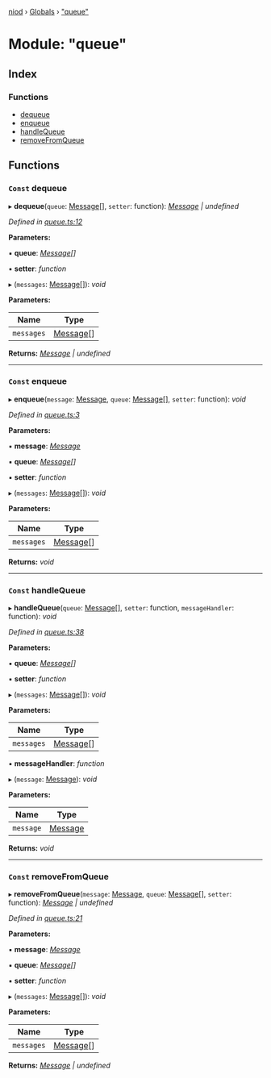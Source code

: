 [niod](../README.md) › [Globals](../globals.md) › ["queue"](_queue_.md)

# Module: "queue"

## Index

### Functions

* [dequeue](_queue_.md#const-dequeue)
* [enqueue](_queue_.md#const-enqueue)
* [handleQueue](_queue_.md#const-handlequeue)
* [removeFromQueue](_queue_.md#const-removefromqueue)

## Functions

### `Const` dequeue

▸ **dequeue**(`queue`: [Message](_types_message_types_.md#message)[], `setter`: function): *[Message](_types_message_types_.md#message) | undefined*

*Defined in [queue.ts:12](https://github.com/Ked57/NIOD/blob/6c81e41/src/queue.ts#L12)*

**Parameters:**

▪ **queue**: *[Message](_types_message_types_.md#message)[]*

▪ **setter**: *function*

▸ (`messages`: [Message](_types_message_types_.md#message)[]): *void*

**Parameters:**

Name | Type |
------ | ------ |
`messages` | [Message](_types_message_types_.md#message)[] |

**Returns:** *[Message](_types_message_types_.md#message) | undefined*

___

### `Const` enqueue

▸ **enqueue**(`message`: [Message](_types_message_types_.md#message), `queue`: [Message](_types_message_types_.md#message)[], `setter`: function): *void*

*Defined in [queue.ts:3](https://github.com/Ked57/NIOD/blob/6c81e41/src/queue.ts#L3)*

**Parameters:**

▪ **message**: *[Message](_types_message_types_.md#message)*

▪ **queue**: *[Message](_types_message_types_.md#message)[]*

▪ **setter**: *function*

▸ (`messages`: [Message](_types_message_types_.md#message)[]): *void*

**Parameters:**

Name | Type |
------ | ------ |
`messages` | [Message](_types_message_types_.md#message)[] |

**Returns:** *void*

___

### `Const` handleQueue

▸ **handleQueue**(`queue`: [Message](_types_message_types_.md#message)[], `setter`: function, `messageHandler`: function): *void*

*Defined in [queue.ts:38](https://github.com/Ked57/NIOD/blob/6c81e41/src/queue.ts#L38)*

**Parameters:**

▪ **queue**: *[Message](_types_message_types_.md#message)[]*

▪ **setter**: *function*

▸ (`messages`: [Message](_types_message_types_.md#message)[]): *void*

**Parameters:**

Name | Type |
------ | ------ |
`messages` | [Message](_types_message_types_.md#message)[] |

▪ **messageHandler**: *function*

▸ (`message`: [Message](_types_message_types_.md#message)): *void*

**Parameters:**

Name | Type |
------ | ------ |
`message` | [Message](_types_message_types_.md#message) |

**Returns:** *void*

___

### `Const` removeFromQueue

▸ **removeFromQueue**(`message`: [Message](_types_message_types_.md#message), `queue`: [Message](_types_message_types_.md#message)[], `setter`: function): *[Message](_types_message_types_.md#message) | undefined*

*Defined in [queue.ts:21](https://github.com/Ked57/NIOD/blob/6c81e41/src/queue.ts#L21)*

**Parameters:**

▪ **message**: *[Message](_types_message_types_.md#message)*

▪ **queue**: *[Message](_types_message_types_.md#message)[]*

▪ **setter**: *function*

▸ (`messages`: [Message](_types_message_types_.md#message)[]): *void*

**Parameters:**

Name | Type |
------ | ------ |
`messages` | [Message](_types_message_types_.md#message)[] |

**Returns:** *[Message](_types_message_types_.md#message) | undefined*
